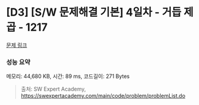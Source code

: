 # [D3] [S/W 문제해결 기본] 4일차 - 거듭 제곱 - 1217 

[문제 링크](https://swexpertacademy.com/main/code/problem/problemDetail.do?contestProbId=AV14dUIaAAUCFAYD) 

### 성능 요약

메모리: 44,680 KB, 시간: 89 ms, 코드길이: 271 Bytes



> 출처: SW Expert Academy, https://swexpertacademy.com/main/code/problem/problemList.do